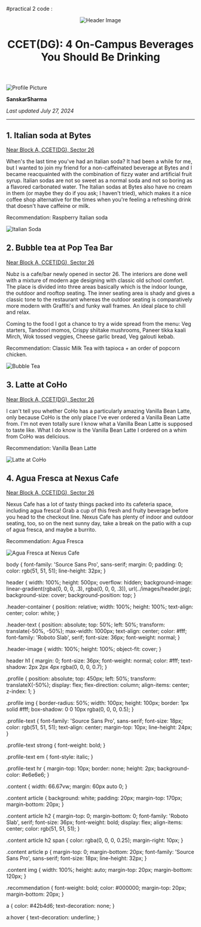 #practical 2 code :
<!DOCTYPE html>
<html lang="en">
<head>
    <meta charset="UTF-8">
    <meta name="viewport" content="width=device-width, initial-scale=1.0">
    <link rel="stylesheet" href="styles.css">
    <title>4 On-Campus Beverages You Should Be Drinking</title>
</head>
<body>
    <header>
        <div class="header-container">
            <img src="C:\Users\todhr\OneDrive\Desktop\New folder\WhatsApp Image 2024-07-25 at 20.59.10_9f8310e2.jpg" alt="Header Image" class="header-image">
            <div class="header-text">
                <h1>CCET(DG): 4 On-Campus Beverages You Should Be Drinking</h1>
            </div>
        </div>
    </header>
    <section class="profile">
        <img src="C:\Users\todhr\OneDrive\Desktop\New folder\WhatsApp Image 2024-07-25 at 20.59.09_bb41f2b1.jpg" alt="Profile Picture">
        <div class="profile-text">
            <p><strong>SanskarSharma</strong></p>
            <p><em>Last updated July 27, 2024</em></p>
            <hr>
        </div>
    </section>
    <section class="content">
        <article>
            <h2><span>1.</span> Italian soda at Bytes</h2>
            <p><a href="http://example.com/location-bytes">Near Block A, CCET(DG), Sector 26</a></p>
            <p>When's the last time you've had an Italian soda? It had been a while for me, but I wanted to join my friend for a non-caffeinated beverage at Bytes and I became reacquainted with the combination of fizzy water and artificial fruit syrup. Italian sodas are not so sweet as a normal soda and not so boring as a flavored carbonated water. The Italian sodas at Bytes also have no cream in them (or maybe they do if you ask; I haven't tried), which makes it a nice coffee shop alternative for the times when you're feeling a refreshing drink that doesn't have caffeine or milk.</p>
            <p class="recommendation">Recommendation: Raspberry Italian soda</p>
            <img src="C:\Users\todhr\OneDrive\Desktop\New folder\WhatsApp Image 2024-07-25 at 20.59.08_5290b491.jpg" alt="Italian Soda">
        </article>
        <article>
            <h2><span>2.</span> Bubble tea at Pop Tea Bar</h2>
            <p><a href="http://example.com/location-pop-tea-bar">Near Block A, CCET(DG), Sector 26</a></p>
            <p>Nubz is a cafe/bar newly opened in sector 26. The interiors are done well with a mixture of modern age designing with classic old school comfort. The place is divided into three areas basically which is the indoor lounge, the outdoor and rooftop seating. The inner seating area is shady and gives a classic tone to the restaurant whereas the outdoor seating is comparatively more modern with Graffiti's and funky wall frames. An ideal place to chill and relax.</p>
            <p>Coming to the food I got a chance to try a wide spread from the menu: Veg starters, Tandoori momos, Crispy shiitake mushrooms, Paneer tikka kaali Mirch, Wok tossed veggies, Cheese garlic bread, Veg galouti kebab.</p>
            <p class="recommendation">Recommendation: Classic Milk Tea with tapioca + an order of popcorn chicken.</p>
            <img src="C:\Users\todhr\OneDrive\Desktop\New folder\WhatsApp Image 2024-07-25 at 20.59.08_51eed87e.jpg" alt="Bubble Tea">
        </article>
        <article>
            <h2><span>3.</span> Latte at CoHo</h2>
            <p><a href="http://example.com/location-coho">Near Block A, CCET(DG), Sector 26</a></p>
            <p>I can't tell you whether CoHo has a particularly amazing Vanilla Bean Latte, only because CoHo is the only place I've ever ordered a Vanilla Bean Latte from. I'm not even totally sure I know what a Vanilla Bean Latte is supposed to taste like. What I do know is the Vanilla Bean Latte I ordered on a whim from CoHo was delicious.</p>
            <p class="recommendation">Recommendation: Vanilla Bean Latte</p>
            <img src="C:\Users\todhr\OneDrive\Desktop\New folder\WhatsApp Image 2024-07-25 at 20.59.08_d5be9ecb.jpg" alt="Latte at CoHo">
        </article>
        <article>
            <h2><span>4.</span> Agua Fresca at Nexus Cafe</h2>
            <p><a href="http://example.com/location-nexus-cafe">Near Block A, CCET(DG), Sector 26</a></p>
            <p>Nexus Cafe has a lot of tasty things packed into its cafeteria space, including agua fresca! Grab a cup of this fresh and fruity beverage before you head to the checkout line. Nexus Cafe has plenty of indoor and outdoor seating, too, so on the next sunny day, take a break on the patio with a cup of agua fresca, and maybe a burrito.</p>
            <p class="recommendation">Recommendation: Agua Fresca</p>
            <img src="C:\Users\todhr\OneDrive\Desktop\New folder\WhatsApp Image 2024-07-25 at 20.59.08_9481dd84.jpg" alt="Agua Fresca at Nexus Cafe">
        </article>
    </section>
</body>
</html>
































body {
    font-family: 'Source Sans Pro', sans-serif;
    margin: 0;
    padding: 0;
    color: rgb(51, 51, 51);
    line-height: 32px;
}


header {
    width: 100%;
    height: 500px;
    overflow: hidden;
    background-image: linear-gradient(rgba(0, 0, 0, .3), rgba(0, 0, 0, .3)), url(../images/header.jpg);
    background-size: cover;
    background-position: top;
}


.header-container {
    position: relative;
    width: 100%;
    height: 100%;
    text-align: center;
    color: white;
}


.header-text {
    position: absolute;
    top: 50%;
    left: 50%;
    transform: translate(-50%, -50%);
    max-width: 1000px;
    text-align: center;
    color: #fff;
    font-family: 'Roboto Slab', serif;
    font-size: 36px;
    font-weight: normal;
}


.header-image {
    width: 100%;
    height: 100%;
    object-fit: cover;
}


header h1 {
    margin: 0;
    font-size: 36px;
    font-weight: normal;
    color: #fff;
    text-shadow: 2px 2px 4px rgba(0, 0, 0, 0.7);
}


.profile {
    position: absolute;
    top: 450px;
    left: 50%;
    transform: translateX(-50%);
    display: flex;
    flex-direction: column;
    align-items: center;
    z-index: 1;
}


.profile img {
    border-radius: 50%;
    width: 100px;
    height: 100px;
    border: 1px solid #fff;
    box-shadow: 0 0 10px rgba(0, 0, 0, 0.5);
}


.profile-text {
    font-family: 'Source Sans Pro', sans-serif;
    font-size: 18px;
    color: rgb(51, 51, 51);
    text-align: center;
    margin-top: 10px;
    line-height: 24px;
}


.profile-text strong {
    font-weight: bold;
}


.profile-text em {
    font-style: italic;
}


.profile-text hr {
    margin-top: 10px;
    border: none;
    height: 2px;
    background-color: #e6e6e6;
}


.content {
    width: 66.67vw;
    margin: 60px auto 0;
}


.content article {
    background: white;
    padding: 20px;
    margin-top: 170px;
    margin-bottom: 20px;
}


.content article h2 {
    margin-top: 0;
    margin-bottom: 0;
    font-family: 'Roboto Slab', serif;
    font-size: 36px;
    font-weight: bold;
    display: flex;
    align-items: center;
    color: rgb(51, 51, 51);
}


.content article h2 span {
    color: rgba(0, 0, 0, 0.25);
    margin-right: 10px;
}


.content article p {
    margin-top: 0;
    margin-bottom: 20px;
    font-family: 'Source Sans Pro', sans-serif;
    font-size: 18px;
    line-height: 32px;
}


.content img {
    width: 100%;
    height: auto;
    margin-top: 20px;
    margin-bottom: 120px;
}


.recommendation {
    font-weight: bold;
    color: #000000;
    margin-top: 20px;
    margin-bottom: 20px;
}


a {
    color: #42b4d6;
    text-decoration: none;
}


a:hover {
    text-decoration: underline;
}

